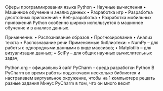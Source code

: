 

Сферы программирования языка Python
•	Научные вычисления
•	Машинное обучение и анализ данных
•	Разработка игр
•	Разработка десктопных приложений
•	Веб-разработка
•	Разработка мобильных приложений
Python особенно широко используется в машинное обучение и в анализе данных.

Применение: 
•	Распознавание образов
•	Прогнозирование
•	Анализ текста
•	Распознавание речи
Применяемые библиотеки:
•	NumPy – для работы с однородными данными в виде массивов;
•	Matplotlib – для визуализации данных;
•	SciPy – для общих научных вычислительных задач;

Python.org –  официальный сайт
PyCharm - среда разработки Python
В PyCharm во время работы подключаем несколько библиотек и настраиваем виртуальное окружение, чтобы на 1 компьютере решать разные задания
Минус PyCharm в том, что он много весит 
